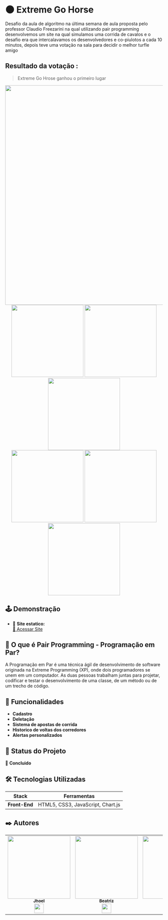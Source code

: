 
# 🌑 Extreme Go Horse

Desafio da aula de algoritmo na última semana de aula proposta pelo professor Claudio Freezarini na qual utilizando pair programming desenvolvemos um site na qual simulamos uma corrida de cavalos e o desafio era que intercalavamos os desenvolvedores e co-piulotos a cada 10 minutos, depois teve uma votação na sala para decidir o melhor turfle amigo 

## Resultado da votação  : 

> Extreme Go Hrose ganhou o primeiro lugar

<div align="center"> <img src="https://i.imgur.com/7NgguS0.png" width="700"/> </div>
<div align="center" >
<img src="https://i.imgur.com/62dMYrS.png" width="230">
<img src="https://i.imgur.com/HhY7JRv.png"  width="230">
<img src="https://i.imgur.com/b0VCuXd.png"width="230">
</div>
<div align="center" >
<img src="https://i.imgur.com/DfThM5g.png"width="230">
<img src="https://i.imgur.com/w30QMO5.pngg" width="230">
<img src="https://i.imgur.com/MMhLLUw.png" width="230">
</div>

## 🕹️ Demonstração

- 🎨 **Site estatico:**  
[🔗 Acessar Site](https://extreme-go-horse-sepia.vercel.app/)



## 📖 O que é Pair Programming - Programação em Par?

A Programação em Par é uma técnica ágil de desenvolvimento de software originada na Extreme 
Programming (XP), onde dois programadores se unem em um computador. As duas pessoas 
trabalham juntas para projetar, codificar e testar o desenvolvimento de uma classe, de um 
método ou de um trecho de código. 


## 🚩 Funcionalidades

- **Cadastro**  
- **Deletação**  
- **Sistema de apostas de corrida**  
- **Historico de voltas dos corredores**  
- **Alertas personalizados**  


## 🚧 Status do Projeto

🔨 **Concluido**  


## 🛠️ Tecnologias Utilizadas

| Stack            | Ferramentas                                |
|------------------|--------------------------------------------|
| **Front-End**    | HTML5, CSS3, JavaScript, Chart.js         |

## ✒️ Autores

<table>

<td  align="center"><a  href= "https://github.com/JhoelDiego2"><img src="https://avatars.githubusercontent.com/u/198672530?v=4" border-radius="50%"; height="auto"; width="200px;"/><br/><sub><b> Jhoel </b></sub></a><br /><a  href="https://github.com/JhoelDiego2" ><img  src="https://www.svgrepo.com/show/439171/github.svg"  width="30"/></a>
</td>


<td  align="center"><a  href= "https://github.com/beatrizcarvalho005" ><img src="https://avatars.githubusercontent.com/u/198659994?v=4"  border-radius="50%"; height="auto"; width="200px;"/><br/><sub><b> Beatriz </b></sub></a><br /><a  href="https://github.com/beatrizcarvalho005" ><img  src="https://www.svgrepo.com/show/439171/github.svg"  width="30"/></a>
</td>


<td  align="center"><a  href="https://github.com/d1n4ara" ><img src="https://avatars.githubusercontent.com/u/112140354?v=4" border-radius="50%"; height="auto"; width="200px;"/><br/><sub><b> Dandara </b></sub></a><br /><a  href="https://github.com/d1n4ara/Gabriel-SilvaSPTECH" ><img  src="https://www.svgrepo.com/show/439171/github.svg"  width="30"/></a>
</td>




<td  align="center"><a  href="https://github.com/andreleao-sys" ><img  src="https://avatars.githubusercontent.com/u/199608747?v=4" border-radius="50%";  height="auto"; width="200px;"/><br/><sub><b> Andre </b></sub></a><br /><a  href="https://github.com/andreleao-sys" ><img  src="https://www.svgrepo.com/show/439171/github.svg"  width="30"/></a>
</td>


</table>

